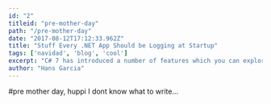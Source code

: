 ```yaml
---
id: "2"
titleid: "pre-mother-day"
path: "/pre-mother-day"
date: "2017-08-12T17:12:33.962Z"
title: "Stuff Every .NET App Should be Logging at Startup"
tags: ['navidad', 'blog', 'cool']
excerpt: "C# 7 has introduced a number of features which you can explore HERE; In this article we are going to take a look at Local Functions"
author: "Hans Garcia"
---
```


#pre mother day, huppi
I dont know what to write... 